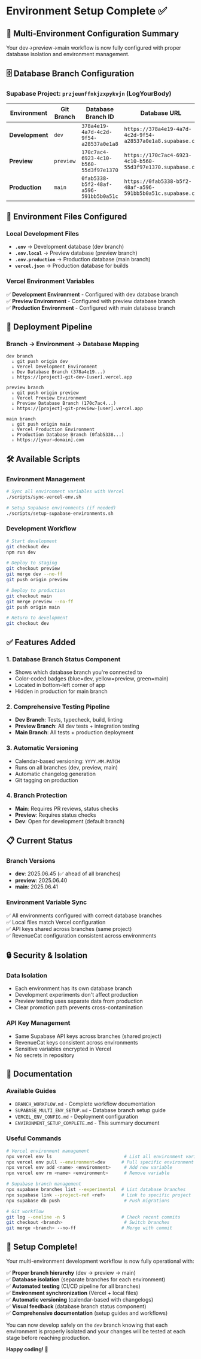 # Environment Setup Complete ✅

## 🎯 Multi-Environment Configuration Summary

Your dev→preview→main workflow is now fully configured with proper database isolation and environment management.

## 🗄️ Database Branch Configuration

### Supabase Project: `przjeunffnkjzxpykvjn` (LogYourBody)

| Environment | Git Branch | Database Branch ID | Database URL |
|-------------|------------|-------------------|--------------|
| **Development** | `dev` | `378a4e19-4a7d-4c2d-9f54-a28537a0e1a8` | `https://378a4e19-4a7d-4c2d-9f54-a28537a0e1a8.supabase.co` |
| **Preview** | `preview` | `170c7ac4-6923-4c10-b560-55d3f97e1370` | `https://170c7ac4-6923-4c10-b560-55d3f97e1370.supabase.co` |
| **Production** | `main` | `0fab5338-b5f2-48af-a596-591bb5b0a51c` | `https://0fab5338-b5f2-48af-a596-591bb5b0a51c.supabase.co` |

## 🔧 Environment Files Configured

### Local Development Files
- **`.env`** → Development database (dev branch)
- **`.env.local`** → Preview database (preview branch)
- **`.env.production`** → Production database (main branch)
- **`vercel.json`** → Production database for builds

### Vercel Environment Variables
✅ **Development Environment** - Configured with dev database branch  
✅ **Preview Environment** - Configured with preview database branch  
✅ **Production Environment** - Configured with main database branch  

## 🚀 Deployment Pipeline

### Branch → Environment → Database Mapping
```
dev branch
  ↓ git push origin dev
  ↓ Vercel Development Environment
  ↓ Dev Database Branch (378a4e19...)
  ↓ https://[project]-git-dev-[user].vercel.app

preview branch  
  ↓ git push origin preview
  ↓ Vercel Preview Environment
  ↓ Preview Database Branch (170c7ac4...)
  ↓ https://[project]-git-preview-[user].vercel.app

main branch
  ↓ git push origin main
  ↓ Vercel Production Environment  
  ↓ Production Database Branch (0fab5338...)
  ↓ https://[your-domain].com
```

## 🛠️ Available Scripts

### Environment Management
```bash
# Sync all environment variables with Vercel
./scripts/sync-vercel-env.sh

# Setup Supabase environments (if needed)
./scripts/setup-supabase-environments.sh
```

### Development Workflow
```bash
# Start development
git checkout dev
npm run dev

# Deploy to staging
git checkout preview
git merge dev --no-ff
git push origin preview

# Deploy to production
git checkout main
git merge preview --no-ff
git push origin main

# Return to development
git checkout dev
```

## ✅ Features Added

### 1. Database Branch Status Component
- Shows which database branch you're connected to
- Color-coded badges (blue=dev, yellow=preview, green=main)
- Located in bottom-left corner of app
- Hidden in production for main branch

### 2. Comprehensive Testing Pipeline
- **Dev Branch**: Tests, typecheck, build, linting
- **Preview Branch**: All dev tests + integration testing
- **Main Branch**: All tests + production deployment

### 3. Automatic Versioning
- Calendar-based versioning: `YYYY.MM.PATCH`
- Runs on all branches (dev, preview, main)
- Automatic changelog generation
- Git tagging on production

### 4. Branch Protection
- **Main**: Requires PR reviews, status checks
- **Preview**: Requires status checks
- **Dev**: Open for development (default branch)

## 📋 Current Status

### Branch Versions
- **dev**: 2025.06.45 (✅ ahead of all branches)
- **preview**: 2025.06.40 
- **main**: 2025.06.41

### Environment Variable Sync
✅ All environments configured with correct database branches  
✅ Local files match Vercel configuration  
✅ API keys shared across branches (same project)  
✅ RevenueCat configuration consistent across environments  

## 🔒 Security & Isolation

### Data Isolation
- Each environment has its own database branch
- Development experiments don't affect production
- Preview testing uses separate data from production
- Clear promotion path prevents cross-contamination

### API Key Management
- Same Supabase API keys across branches (shared project)
- RevenueCat keys consistent across environments
- Sensitive variables encrypted in Vercel
- No secrets in repository

## 📖 Documentation

### Available Guides
- `BRANCH_WORKFLOW.md` - Complete workflow documentation
- `SUPABASE_MULTI_ENV_SETUP.md` - Database branch setup guide
- `VERCEL_ENV_CONFIG.md` - Deployment configuration
- `ENVIRONMENT_SETUP_COMPLETE.md` - This summary document

### Useful Commands
```bash
# Vercel environment management
npx vercel env ls                           # List all environment variables
npx vercel env pull --environment=dev      # Pull specific environment
npx vercel env add <name> <environment>     # Add new variable
npx vercel env rm <name> <environment>      # Remove variable

# Supabase branch management
npx supabase branches list --experimental  # List database branches
npx supabase link --project-ref <ref>      # Link to specific project
npx supabase db push                        # Push migrations

# Git workflow
git log --oneline -n 5                     # Check recent commits
git checkout <branch>                       # Switch branches
git merge <branch> --no-ff                 # Merge with commit
```

## 🎉 Setup Complete!

Your multi-environment development workflow is now fully operational with:

✅ **Proper branch hierarchy** (dev → preview → main)  
✅ **Database isolation** (separate branches for each environment)  
✅ **Automated testing** (CI/CD pipeline for all branches)  
✅ **Environment synchronization** (Vercel + local files)  
✅ **Automatic versioning** (calendar-based with changelogs)  
✅ **Visual feedback** (database branch status component)  
✅ **Comprehensive documentation** (setup guides and workflows)  

You can now develop safely on the `dev` branch knowing that each environment is properly isolated and your changes will be tested at each stage before reaching production.

**Happy coding! 🚀**